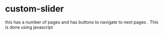 # custom-slider
this has a number of pages and has buttons to navigate to next pages . This is done using javascript
